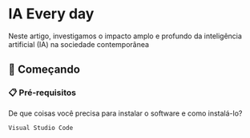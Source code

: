 # IA Every day

Neste artigo, investigamos o impacto amplo e profundo da inteligência artificial (IA) na sociedade contemporânea

## 🚀 Começando

### 📋 Pré-requisitos

De que coisas você precisa para instalar o software e como instalá-lo?

```
Visual Studio Code
```
